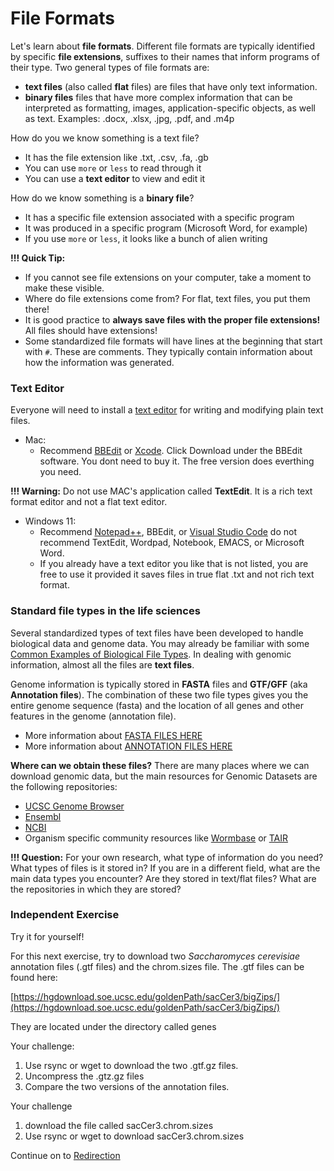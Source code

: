 # File Formats

Let's learn about **file formats**. Different file formats are typically identified by specific **file extensions**, suffixes to their names that inform programs of their type. Two general types of file formats are:

- **text files** (also called **flat** files) are files that have only text information.
- **binary files** files that have more complex information that can be interpreted as formatting, images, application-specific objects, as well as text. Examples: .docx, .xlsx, .jpg, .pdf, and .m4p

How do you we know something is a text file?

- It has the file extension like .txt, .csv, .fa, .gb
- You can use `more` or `less` to read through it
- You can use a **text editor** to view and edit it

How do we know something is a **binary file**?

- It has a specific file extension associated with a specific program
- It was produced in a specific program (Microsoft Word, for example)
- If you use `more` or `less`, it looks like a bunch of alien writing

**!!! Quick Tip:**

- If you cannot see file extensions on your computer, take a moment to make these visible.
- Where do file extensions come from? For flat, text files, you put them there!
- It is good practice to **always save files with the proper file extensions!** All files should have extensions!
- Some standardized file formats will have lines at the beginning that start with `#`. These are comments. They typically contain information about how the information was generated.

### Text Editor 

Everyone will need to install a [text editor](https://en.wikipedia.org/wiki/Text_editor) for writing and modifying plain text files.

- Mac:
  - Recommend [BBEdit](https://www.barebones.com/products/) or [Xcode](https://xcodereleases.com/). Click Download under the BBEdit software. You dont need to buy it. The free version does everthing you need.

**!!! Warning:** Do not use MAC's application called **TextEdit**. It is a rich text format editor and not a flat text editor.

- Windows 11:
  - Recommend [Notepad++](https://notepad-plus-plus.org/), BBEdit, or [Visual Studio Code](https://code.visualstudio.com/download) do not recommend TextEdit, Wordpad, Notebook, EMACS, or Microsoft Word.
  - If you already have a text editor you like that is not listed, you are free to use it provided it saves files in true flat .txt and not rich text format.

### Standard file types in the life sciences

Several standardized types of text files have been developed to handle biological data and genome data. You may already be familiar with some [Common Examples of Biological File Types](https://en.wikipedia.org/wiki/List_of_file_formats#Biology). In dealing with genomic information, almost all the files are **text files**.

Genome information is typically stored in **FASTA** files and **GTF/GFF** (aka **Annotation files**). The combination of these two file types gives you the entire genome sequence (fasta) and the location of all genes and other features in the genome (annotation file).

- More information about [FASTA FILES HERE]()
- More information about [ANNOTATION FILES HERE]()

**Where can we obtain these files?** There are many places where we can download genomic data, but the main resources for Genomic Datasets are the following repositories:

- [UCSC Genome Browser](https://genome.ucsc.edu/index.html)
- [Ensembl](https://www.ensembl.org/index.html)
- [NCBI](https://www.ncbi.nlm.nih.gov/guide/howto/dwn-genome/)
- Organism specific community resources like [Wormbase](https://www.wormbase.org/#012-34-5) or [TAIR](https://www.arabidopsis.org/)

**!!! Question:** For your own research, what type of information do you need? What types of files is it stored in? If you are in a different field, what are the main data types you encounter? Are they stored in text/flat files? What are the repositories in which they are stored?

### Independent Exercise 

Try it for yourself!

For this next exercise, try to download two *Saccharomyces cerevisiae* annotation files (.gtf files) and the chrom.sizes file. The .gtf files can be found here:

[https://hgdownload.soe.ucsc.edu/goldenPath/sacCer3/bigZips/](https://hgdownload.soe.ucsc.edu/goldenPath/sacCer3/bigZips/)

They are located under the directory called genes

Your challenge:
1. Use rsync or wget to download the two .gtf.gz files.
2. Uncompress the .gtz.gz files
3. Compare the two versions of the annotation files.

Your challenge
1. download the file called sacCer3.chrom.sizes
2. Use rsync or wget to download sacCer3.chrom.sizes

Continue on to [Redirection](2-5_Redirection.md)
